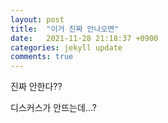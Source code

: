 ```yaml
---
layout: post
title:  "이거 진짜 안나오면"
date:   2021-11-28 21:18:37 +0900
categories: jekyll update
comments: true
---
```

진짜 안한다??


디스커스가 안뜨는데...?